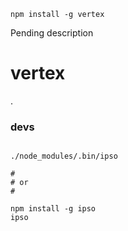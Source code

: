 `npm install -g vertex`

Pending description

vertex
======

.






### devs

```

./node_modules/.bin/ipso

#
# or 
#

npm install -g ipso
ipso

```
